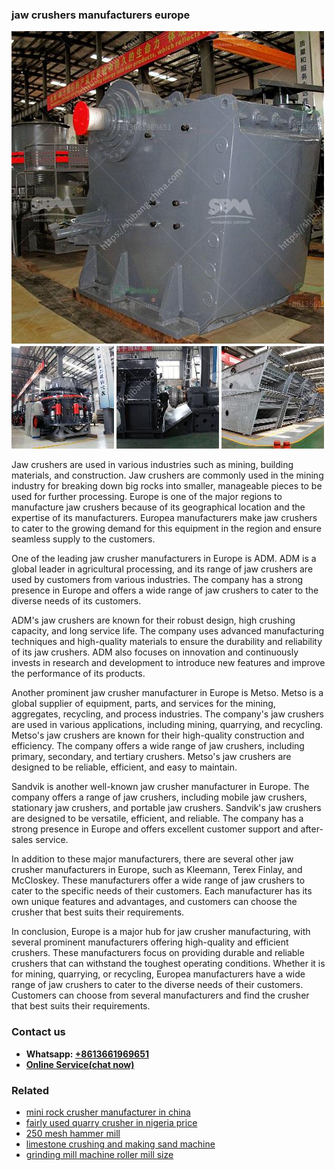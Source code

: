 <h3>jaw crushers manufacturers europe</h3><img src='1708408272.jpg' alt=''><p>Jaw crushers are used in various industries such as mining, building materials, and construction. Jaw crushers are commonly used in the mining industry for breaking down big rocks into smaller, manageable pieces to be used for further processing. Europe is one of the major regions to manufacture jaw crushers because of its geographical location and the expertise of its manufacturers. Europea manufacturers make jaw crushers to cater to the growing demand for this equipment in the region and ensure seamless supply to the customers.</p><p>One of the leading jaw crusher manufacturers in Europe is ADM. ADM is a global leader in agricultural processing, and its range of jaw crushers are used by customers from various industries. The company has a strong presence in Europe and offers a wide range of jaw crushers to cater to the diverse needs of its customers.</p><p>ADM's jaw crushers are known for their robust design, high crushing capacity, and long service life. The company uses advanced manufacturing techniques and high-quality materials to ensure the durability and reliability of its jaw crushers. ADM also focuses on innovation and continuously invests in research and development to introduce new features and improve the performance of its products.</p><p>Another prominent jaw crusher manufacturer in Europe is Metso. Metso is a global supplier of equipment, parts, and services for the mining, aggregates, recycling, and process industries. The company's jaw crushers are used in various applications, including mining, quarrying, and recycling. Metso's jaw crushers are known for their high-quality construction and efficiency. The company offers a wide range of jaw crushers, including primary, secondary, and tertiary crushers. Metso's jaw crushers are designed to be reliable, efficient, and easy to maintain.</p><p>Sandvik is another well-known jaw crusher manufacturer in Europe. The company offers a range of jaw crushers, including mobile jaw crushers, stationary jaw crushers, and portable jaw crushers. Sandvik's jaw crushers are designed to be versatile, efficient, and reliable. The company has a strong presence in Europe and offers excellent customer support and after-sales service.</p><p>In addition to these major manufacturers, there are several other jaw crusher manufacturers in Europe, such as Kleemann, Terex Finlay, and McCloskey. These manufacturers offer a wide range of jaw crushers to cater to the specific needs of their customers. Each manufacturer has its own unique features and advantages, and customers can choose the crusher that best suits their requirements.</p><p>In conclusion, Europe is a major hub for jaw crusher manufacturing, with several prominent manufacturers offering high-quality and efficient crushers. These manufacturers focus on providing durable and reliable crushers that can withstand the toughest operating conditions. Whether it is for mining, quarrying, or recycling, Europea manufacturers have a wide range of jaw crushers to cater to the diverse needs of their customers. Customers can choose from several manufacturers and find the crusher that best suits their requirements.</p><h3>Contact us</h3><ul><li><strong>Whatsapp:&nbsp;<a href="https://wa.me/8613661969651">+8613661969651</a></strong></li><li><a href="https://swt.shibang-china.com/?git&amp;zhl&amp;jaw crushers manufacturers europe"><strong>Online Service(chat now)</strong></a></li></ul><h3>Related</h3><ul><li><a href='mini rock crusher manufacturer in china.md'>mini rock crusher manufacturer in china</a></li><li><a href='fairly used quarry crusher in nigeria price.md'>fairly used quarry crusher in nigeria price</a></li><li><a href='250 mesh hammer mill.md'>250 mesh hammer mill</a></li><li><a href='limestone crushing and making sand machine.md'>limestone crushing and making sand machine</a></li><li><a href='grinding mill machine roller mill size.md'>grinding mill machine roller mill size</a></li></ul>